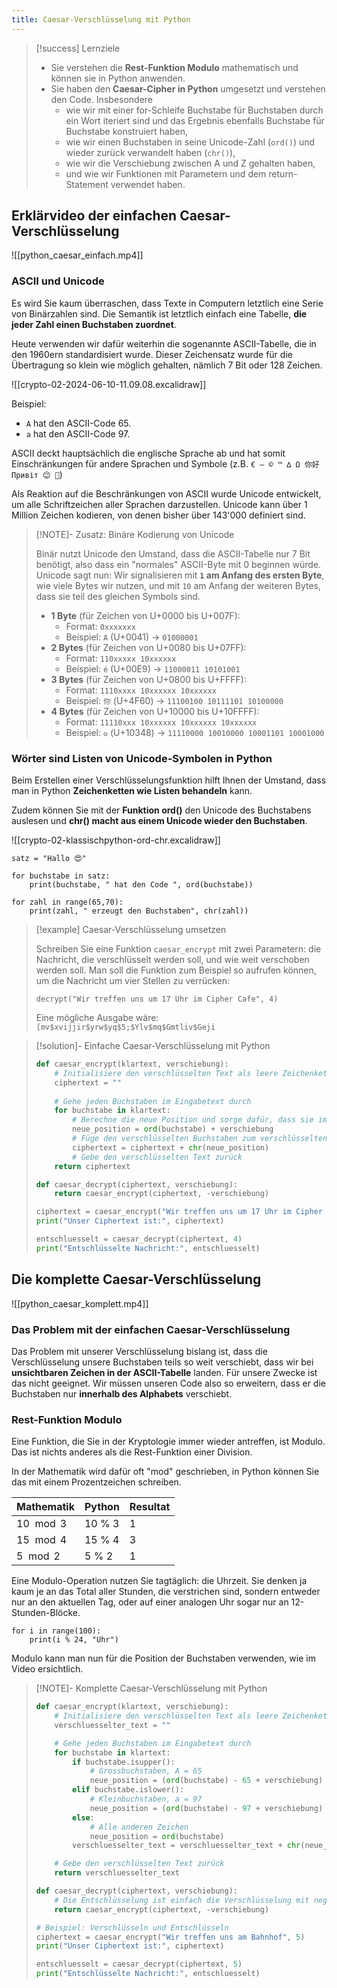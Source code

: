 ```yaml
---
title: Caesar-Verschlüsselung mit Python
---
```


> [!success] Lernziele
> 
> - Sie verstehen die **Rest-Funktion Modulo** mathematisch und können sie in Python anwenden.
> - Sie haben den **Caesar-Cipher in Python** umgesetzt und verstehen den Code. Insbesondere
> 	- wie wir mit einer for-Schleife Buchstabe für Buchstaben durch ein Wort iteriert sind und das Ergebnis ebenfalls Buchstabe für Buchstabe konstruiert haben,
> 	- wie wir einen Buchstaben in seine Unicode-Zahl (`ord()`) und wieder zurück verwandelt haben (`chr()`),
> 	- wie wir die Verschiebung zwischen A und Z gehalten haben,
> 	- und wie wir Funktionen mit Parametern und dem return-Statement verwendet haben.

## Erklärvideo der einfachen Caesar-Verschlüsselung

![[python_caesar_einfach.mp4]]

### ASCII und Unicode
Es wird Sie kaum überraschen, dass Texte in Computern letztlich eine Serie von Binärzahlen sind. Die Semantik ist letztlich einfach eine Tabelle, **die jeder Zahl einen Buchstaben zuordnet**. 

Heute verwenden wir dafür weiterhin die sogenannte ASCII-Tabelle, die in den 1960ern standardisiert wurde. Dieser Zeichensatz wurde für die Übertragung so klein wie möglich gehalten, nämlich 7 Bit oder 128 Zeichen. 

![[crypto-02-2024-06-10-11.09.08.excalidraw]]

Beispiel:
- `A` hat den ASCII-Code 65.
- `a` hat den ASCII-Code 97.

ASCII deckt hauptsächlich die englische Sprache ab und hat somit Einschränkungen für andere Sprachen und Symbole (z.B. `€ — © ™ ∆ Ω 你好 Привіт 😊 🎉`)

Als Reaktion auf die Beschränkungen von ASCII wurde Unicode entwickelt, um alle Schriftzeichen aller Sprachen darzustellen. Unicode kann über 1 Million Zeichen kodieren, von denen bisher über 143'000 definiert sind. 

> [!NOTE]- Zusatz: Binäre Kodierung von Unicode
> 
> Binär nutzt Unicode den Umstand, dass die ASCII-Tabelle nur 7 Bit benötigt, also dass ein "normales" ASCII-Byte mit 0 beginnen würde. Unicode sagt nun: Wir signalisieren mit **`1` am Anfang des ersten Byte**, wie viele Bytes wir nutzen, und mit `10` am Anfang der weiteren Bytes, dass sie teil des gleichen Symbols sind.
> 
> - **1 Byte** (für Zeichen von U+0000 bis U+007F):
>     - Format: `0xxxxxxx`
>     - Beispiel: `A` (U+0041) -> `01000001`
> - **2 Bytes** (für Zeichen von U+0080 bis U+07FF):
>     - Format: `110xxxxx 10xxxxxx`
>     - Beispiel: `é` (U+00E9) -> `11000011 10101001`
> - **3 Bytes** (für Zeichen von U+0800 bis U+FFFF):
>     - Format: `1110xxxx 10xxxxxx 10xxxxxx`
>     - Beispiel: `你` (U+4F60) -> `11100100 10111101 10100000`
> - **4 Bytes** (für Zeichen von U+10000 bis U+10FFFF):
>     - Format: `11110xxx 10xxxxxx 10xxxxxx 10xxxxxx`
>     - Beispiel: `𐍈` (U+10348) -> `11110000 10010000 10001101 10001000`

### Wörter sind Listen von Unicode-Symbolen in Python

Beim Erstellen einer Verschlüsselungsfunktion hilft Ihnen der Umstand, dass man in Python **Zeichenketten wie Listen behandeln** kann. 

Zudem können Sie mit der **Funktion ord()** den Unicode des Buchstabens auslesen und **chr() macht aus einem Unicode wieder den Buchstaben**.

![[crypto-02-klassischpython-ord-chr.excalidraw]]

```turtle
satz = "Hallo 😍"

for buchstabe in satz:
	print(buchstabe, " hat den Code ", ord(buchstabe))

for zahl in range(65,70):
	print(zahl, " erzeugt den Buchstaben", chr(zahl))
```


> [!example] Caesar-Verschlüsselung umsetzen
> 
> Schreiben Sie eine Funktion `caesar_encrypt` mit zwei Parametern: die Nachricht, die verschlüsselt werden soll, und wie weit verschoben werden soll. Man soll die Funktion zum Beispiel so aufrufen können, um die Nachricht um vier Stellen zu verrücken: 
> 
> `decrypt("Wir treffen uns um 17 Uhr im Cipher Cafe", 4)`
>
> Eine mögliche Ausgabe wäre: `[mv$xvijjir$yrw$yq$5;$Ylv$mq$Gmtliv$Geji`
> 


> [!solution]- Einfache Caesar-Verschlüsselung mit Python
> 
> ```python filename="caesar_einfach.py"
> def caesar_encrypt(klartext, verschiebung):
>     # Initialisiere den verschlüsselten Text als leere Zeichenkette
>     ciphertext = ""
>     
>     # Gehe jeden Buchstaben im Eingabetext durch
>     for buchstabe in klartext:
>         # Berechne die neue Position und sorge dafür, dass sie im Bereich von A-Z bleibt
>         neue_position = ord(buchstabe) + verschiebung
>         # Füge den verschlüsselten Buchstaben zum verschlüsselten Text hinzu
>         ciphertext = ciphertext + chr(neue_position)
>         # Gebe den verschlüsselten Text zurück
>     return ciphertext
> 
> def caesar_decrypt(ciphertext, verschiebung):
>     return caesar_encrypt(ciphertext, -verschiebung)
> 
> ciphertext = caesar_encrypt("Wir treffen uns um 17 Uhr im Cipher Cafe", 4)
> print("Unser Ciphertext ist:", ciphertext)
> 
> entschluesselt = caesar_decrypt(ciphertext, 4)
> print("Entschlüsselte Nachricht:", entschluesselt)
> ```

## Die komplette Caesar-Verschlüsselung

![[python_caesar_komplett.mp4]]

### Das Problem mit der einfachen Caesar-Verschlüsselung

Das Problem mit unserer Verschlüsselung bislang ist, dass die Verschlüsselung unsere Buchstaben teils so weit verschiebt, dass wir bei **unsichtbaren Zeichen in der ASCII-Tabelle** landen. Für unsere Zwecke ist das nicht geeignet. Wir müssen unseren Code also so erweitern, dass er die Buchstaben nur **innerhalb des Alphabets** verschiebt.
### Rest-Funktion Modulo

Eine Funktion, die Sie in der Kryptologie immer wieder antreffen, ist Modulo. Das ist nichts anderes als die Rest-Funktion einer Division. 

In der Mathematik wird dafür oft "mod" geschrieben, in Python können Sie das mit einem Prozentzeichen schreiben.

| Mathematik  | Python | Resultat |
| ----------- | ------ | -------- |
| $10 \mod 3$ | 10 % 3 | 1        |
| $15 \mod 4$ | 15 % 4 | 3        |
| $5 \mod 2$  | 5 % 2  | 1        |

Eine Modulo-Operation nutzen Sie tagtäglich: die Uhrzeit. Sie denken ja kaum je an das Total aller Stunden, die verstrichen sind, sondern entweder nur an den aktuellen Tag, oder auf einer analogen Uhr sogar nur an 12-Stunden-Blöcke.

```turtle
for i in range(100):
	print(i % 24, "Uhr")
```

Modulo kann man nun für die Position der Buchstaben verwenden, wie im Video ersichtlich.

> [!NOTE]- Komplette Caesar-Verschlüsselung mit Python
> 
> ```python filename="caesar_komplett.py"
> def caesar_encrypt(klartext, verschiebung):
>     # Initialisiere den verschlüsselten Text als leere Zeichenkette
>     verschluesselter_text = ""
> 
>     # Gehe jeden Buchstaben im Eingabetext durch
>     for buchstabe in klartext:
>         if buchstabe.isupper():
>             # Grossbuchstaben, A = 65
>             neue_position = (ord(buchstabe) - 65 + verschiebung) % 26 + 65
>         elif buchstabe.islower():
>             # Kleinbuchstaben, a = 97
>             neue_position = (ord(buchstabe) - 97 + verschiebung) % 26 + 97
>         else:
>             # Alle anderen Zeichen
>             neue_position = ord(buchstabe)
>         verschluesselter_text = verschluesselter_text + chr(neue_position)
> 
>     # Gebe den verschlüsselten Text zurück
>     return verschluesselter_text
> 
> def caesar_decrypt(ciphertext, verschiebung):
>     # Die Entschlüsselung ist einfach die Verschlüsselung mit negativer Verschiebung
>     return caesar_encrypt(ciphertext, -verschiebung)
> 
> # Beispiel: Verschlüsseln und Entschlüsseln
> ciphertext = caesar_encrypt("Wir treffen uns am Bahnhof", 5)
> print("Unser Ciphertext ist:", ciphertext)
> 
> entschluesselt = caesar_decrypt(ciphertext, 5)
> print("Entschlüsselte Nachricht:", entschluesselt)
> 
> ```

